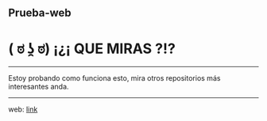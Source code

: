 ## Prueba-web

# ( ಠ ʖ̯ ಠ) ¡¿¡ QUE MIRAS ?!?

---

Estoy probando como funciona esto, mira otros repositorios más interesantes anda.  

---

web: [link](https://<pedronavarrofdez>.github.io/<prueba-web>/)
